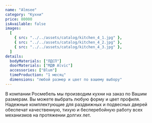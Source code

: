```yaml
---
name: "Almsee"
category: "Кухни"
price: 80000
isAvailable: false
images:
  [
    { src: "../../assets/catalog/kitchen_4_1.jpg" },
    { src: "../../assets/catalog/kitchen_4_2.jpg" },
    { src: "../../assets/catalog/kitchen_4_3.jpg" },
  ]
details:
  bodyMaterials: ["ЛДСП"]
  doorMaterials: ["МДФ Alvic"]
  accessories: ["Blum"]
  timeProduction: "1 месяц"
  dimensions: "любой размер и цвет по вашему выбору"
---
```


В компании Росмебель мы производим кухни на заказ по Вашим размерам. Вы можете выбрать любую форму и цвет профиля.
Надежные комплектующие для раздвижных и подвесных дверей обеспечат качественную, тихую и бесперебойную работу всех механизмов на протяжении долгих лет.
